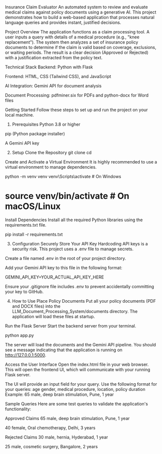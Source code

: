 Insurance Claim Evaluator
An automated system to review and evaluate medical claims against policy documents using a generative AI. This project demonstrates how to build a web-based application that processes natural language queries and provides instant, justified decisions.

Project Overview
The application functions as a claim processing tool. A user inputs a query with details of a medical procedure (e.g., "knee replacement"). The system then analyzes a set of insurance policy documents to determine if the claim is valid based on coverage, exclusions, or waiting periods. The result is a clear decision (Approved or Rejected) with a justification extracted from the policy text.

Technical Stack
Backend: Python with Flask

Frontend: HTML, CSS (Tailwind CSS), and JavaScript

AI Integration: Gemini API for document analysis

Document Processing: pdfminer.six for PDFs and python-docx for Word files

Getting Started
Follow these steps to set up and run the project on your local machine.

1. Prerequisites
Python 3.8 or higher

pip (Python package installer)

A Gemini API key

2. Setup
Clone the Repository
git clone <your-repository-url>
cd <your-repository-folder>

Create and Activate a Virtual Environment
It is highly recommended to use a virtual environment to manage dependencies.

python -m venv venv
venv\Scripts\activate  # On Windows
# source venv/bin/activate  # On macOS/Linux

Install Dependencies
Install all the required Python libraries using the requirements.txt file.

pip install -r requirements.txt

3. Configuration
Securely Store Your API Key
Hardcoding API keys is a security risk. This project uses a .env file to manage secrets.

Create a file named .env in the root of your project directory.

Add your Gemini API key to this file in the following format:

GEMINI_API_KEY=YOUR_ACTUAL_API_KEY_HERE

Ensure your .gitignore file includes .env to prevent accidentally committing your key to GitHub.

4. How to Use
Place Policy Documents
Put all your policy documents (PDF and DOCX files) into the LLM_Document_Processing_System/documents directory. The application will load these files at startup.

Run the Flask Server
Start the backend server from your terminal.

python app.py

The server will load the documents and the Gemini API pipeline. You should see a message indicating that the application is running on http://127.0.0.1:5000.

Access the User Interface
Open the index.html file in your web browser. This will open the frontend UI, which will communicate with your running Flask server.

The UI will provide an input field for your query. Use the following format for your queries:
age gender, medical procedure, location, policy duration
Example: 65 male, deep brain stimulation, Pune, 1 year

Sample Queries
Here are some test queries to validate the application's functionality:

Approved Claims
65 male, deep brain stimulation, Pune, 1 year

40 female, Oral chemotherapy, Delhi, 3 years

Rejected Claims
30 male, hernia, Hyderabad, 1 year

25 male, cosmetic surgery, Bangalore, 2 years